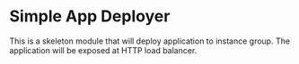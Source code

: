 # Simple App Deployer
This is a skeleton module that will deploy application to instance group. The application will be exposed at HTTP load balancer.

